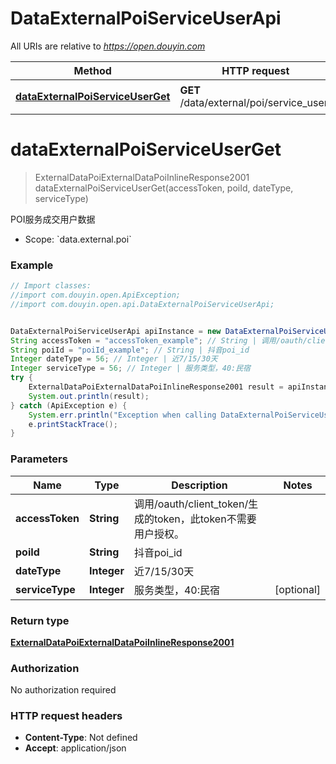 # DataExternalPoiServiceUserApi

All URIs are relative to *https://open.douyin.com*

Method | HTTP request | Description
------------- | ------------- | -------------
[**dataExternalPoiServiceUserGet**](DataExternalPoiServiceUserApi.md#dataExternalPoiServiceUserGet) | **GET** /data/external/poi/service_user/ | POI服务成交用户数据

<a name="dataExternalPoiServiceUserGet"></a>
# **dataExternalPoiServiceUserGet**
> ExternalDataPoiExternalDataPoiInlineResponse2001 dataExternalPoiServiceUserGet(accessToken, poiId, dateType, serviceType)

POI服务成交用户数据

* Scope: &#x60;data.external.poi&#x60; 

### Example
```java
// Import classes:
//import com.douyin.open.ApiException;
//import com.douyin.open.api.DataExternalPoiServiceUserApi;


DataExternalPoiServiceUserApi apiInstance = new DataExternalPoiServiceUserApi();
String accessToken = "accessToken_example"; // String | 调用/oauth/client_token/生成的token，此token不需要用户授权。
String poiId = "poiId_example"; // String | 抖音poi_id
Integer dateType = 56; // Integer | 近7/15/30天
Integer serviceType = 56; // Integer | 服务类型，40:民宿
try {
    ExternalDataPoiExternalDataPoiInlineResponse2001 result = apiInstance.dataExternalPoiServiceUserGet(accessToken, poiId, dateType, serviceType);
    System.out.println(result);
} catch (ApiException e) {
    System.err.println("Exception when calling DataExternalPoiServiceUserApi#dataExternalPoiServiceUserGet");
    e.printStackTrace();
}
```

### Parameters

Name | Type | Description  | Notes
------------- | ------------- | ------------- | -------------
 **accessToken** | **String**| 调用/oauth/client_token/生成的token，此token不需要用户授权。 |
 **poiId** | **String**| 抖音poi_id |
 **dateType** | **Integer**| 近7/15/30天 |
 **serviceType** | **Integer**| 服务类型，40:民宿 | [optional]

### Return type

[**ExternalDataPoiExternalDataPoiInlineResponse2001**](ExternalDataPoiExternalDataPoiInlineResponse2001.md)

### Authorization

No authorization required

### HTTP request headers

 - **Content-Type**: Not defined
 - **Accept**: application/json

